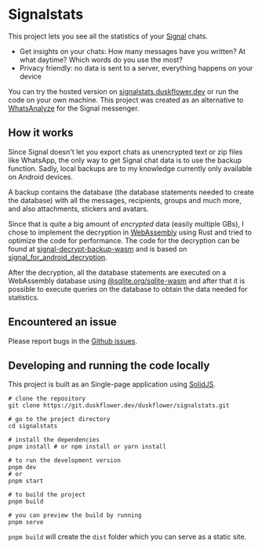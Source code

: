 # Signalstats

This project lets you see all the statistics of your [Signal](https://signal.org) chats.

- Get insights on your chats: How many messages have you written? At what daytime? Which words do you use the most?
- Privacy friendly: no data is sent to a server, everything happens on your device

You can try the hosted version on [signalstats.duskflower.dev](https://signalstats.duskflower.dev) or run the code on your own machine.
This project was created as an alternative to [WhatsAnalyze](https://whatsanalyze.com/) for the Signal messenger.

## How it works

Since Signal doesn't let you export chats as unencrypted text or zip files like WhatsApp, the only way to get Signal chat data is to use the backup function. Sadly, local backups are to my knowledge currently only available on Android devices.

A backup contains the database (the database statements needed to create the database) with all the messages, recipients, groups and much more, and also attachments, stickers and avatars.

Since that is quite a big amount of _encrypted_ data (easily multiple GBs), I chose to implement the decryption in [WebAssembly](https://developer.mozilla.org/en-US/docs/WebAssembly) using Rust and tried to optimize the code for performance. The code for the decryption can be found at [signal-decrypt-backup-wasm](https://git.duskflower.dev/duskflower/signal-decrypt-backup-wasm) and is based on [signal_for_android_decryption](https://github.com/mossblaser/signal_for_android_decryption).

After the decryption, all the database statements are executed on a WebAssembly database using [@sqlite.org/sqlite-wasm](https://github.com/sqlite/sqlite-wasm) and after that it is possible to execute queries on the database to obtain the data needed for statistics.

## Encountered an issue

Please report bugs in the [Github issues](https://github.com/apollo79/signalstats/issues).

## Developing and running the code locally

This project is built as an Single-page application using [SolidJS](https://solidjs.com).

```shell
# clone the repository
git clone https://git.duskflower.dev/duskflower/signalstats.git

# go to the project directory
cd signalstats

# install the dependencies
pnpm install # or npm install or yarn install

# to run the development version
pnpm dev
# or
pnpm start

# to build the project
pnpm build

# you can preview the build by running
pnpm serve
```

`pnpm build` will create the `dist` folder which you can serve as a static site.
